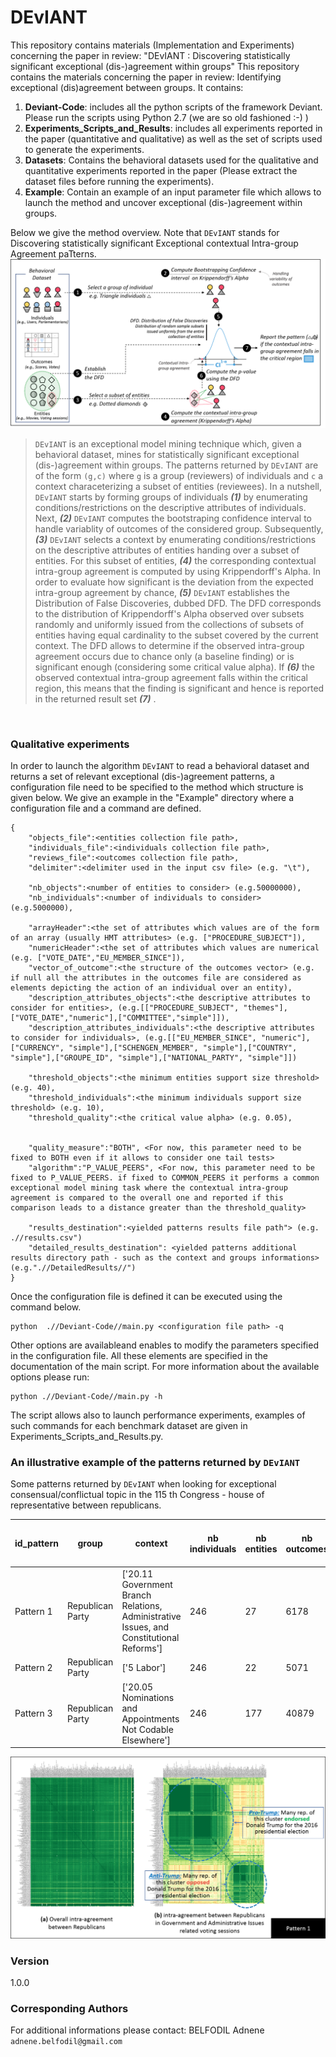 # DEvIANT
This repository contains materials (Implementation and Experiments) concerning the paper in review: "DEvIANT : Discovering statistically significant exceptional (dis-)agreement within groups"
This repository contains the materials concerning the paper in review: Identifying exceptional (dis)agreement between groups. It contains:
1. **Deviant-Code**: includes all the python scripts of the framework Deviant. Please run the scripts using Python 2.7 (we are so old fashioned :-) ) 
2. **Experiments_Scripts_and_Results**: includes all experiments reported in the paper (quantitative and qualitative) as well as the set of scripts used to generate the experiments.
3. **Datasets**: Contains the behavioral datasets used for the qualitative and quantitative experiments reported in the paper (Please extract the dataset files before running the experiments). 
4. **Example**: Contain an example of an input parameter file which allows to launch the method and uncover exceptional (dis-)agreement within groups.  

Below we give the method overview. Note that ```DEvIANT``` stands for Discovering statistically significant Exceptional contextual Intra-group Agreement paTterns.
  &nbsp;
![](Figures/overview.png)
> ```DEvIANT``` is an exceptional model mining technique which, given a behavioral dataset, mines for statistically significant exceptional (dis-)agreement within groups. The patterns returned by ```DEvIANT``` are of the form ```(g,c)``` where ```g``` is a group (reviewers) of individuals and ```c``` a context characeterizing a subset of entities (reviewees). In a nutshell, ```DEvIANT``` starts by forming groups of individuals ___(1)___ by enumerating conditions/restrictions on the descriptive attributes of individuals. Next, ___(2)___  ```DEvIANT``` computes the bootstraping confidence interval to handle variablity of outcomes of the considered group. Subsequently, ___(3)___ ```DEvIANT``` selects a context by enumerating conditions/restrictions on the descriptive attributes of entities handing over a subset of entities. For this subset of entities, ___(4)___ the corresponding contextual intra-group agreement is computed by using Krippendorff's Alpha. In order to evaluate how significant is the deviation from the expected intra-group agreement by chance, ___(5)___  ```DEvIANT``` establishes the Distribution of False Discoveries, dubbed DFD. The DFD corresponds to the distribution of Krippendorff's Alpha observed over subsets randomly and uniformly issued from the collections of subsets of entities having equal cardinality to the subset covered by the current context. The DFD allows to determine if the observed intra-group agreement occurs due to chance only (a baseline finding) or is significant enough (considering some critical value alpha). If ___(6)___  the observed contextual intra-group agreement falls within the critical region, this means that the finding is significant and hence is reported in the returned result set ___(7)___ .
 
  &nbsp;
  
### Qualitative experiments 
In order to launch the algorithm ```DEvIANT``` to read a behavioral dataset and returns a set of relevant exceptional (dis-)agreement patterns, a configuration file need to be specified to the method which structure is given below. We give an example in the "Example" directory where a configuration file and a command are defined.  

```
{
	"objects_file":<entities collection file path>,
	"individuals_file":<individuals collection file path>,
	"reviews_file":<outcomes collection file path>,
	"delimiter":<delimiter used in the input csv file> (e.g. "\t"),

	"nb_objects":<number of entities to consider> (e.g.50000000),
	"nb_individuals":<number of individuals to consider> (e.g.5000000),

	"arrayHeader":<the set of attributes which values are of the form of an array (usually HMT attributes> (e.g. ["PROCEDURE_SUBJECT"]),
	"numericHeader":<the set of attributes which values are numerical (e.g. ["VOTE_DATE","EU_MEMBER_SINCE"]),
	"vector_of_outcome":<the structure of the outcomes vector> (e.g. if null all the attributes in the outcomes file are considered as elements depicting the action of an individual over an entity),
	"description_attributes_objects":<the descriptive attributes to consider for entities>, (e.g.[["PROCEDURE_SUBJECT", "themes"],["VOTE_DATE","numeric"],["COMMITTEE","simple"]]),
	"description_attributes_individuals":<the descriptive attributes to consider for individuals>, (e.g.[["EU_MEMBER_SINCE", "numeric"],["CURRENCY", "simple"],["SCHENGEN_MEMBER", "simple"],["COUNTRY", "simple"],["GROUPE_ID", "simple"],["NATIONAL_PARTY", "simple"]])

	"threshold_objects":<the minimum entities support size threshold> (e.g. 40),
	"threshold_individuals":<the minimum individuals support size threshold> (e.g. 10),
	"threshold_quality":<the critical value alpha> (e.g. 0.05),
	

	"quality_measure":"BOTH", <For now, this parameter need to be fixed to BOTH even if it allows to consider one tail tests>
	"algorithm":"P_VALUE_PEERS", <For now, this parameter need to be fixed to P_VALUE_PEERS. if fixed to COMMON_PEERS it performs a common exceptional model mining task where the contextual intra-group agreement is compared to the overall one and reported if this comparison leads to a distance greater than the threshold_quality>

	"results_destination":<yielded patterns results file path"> (e.g. .//results.csv")
	"detailed_results_destination": <yielded patterns additional results directory path - such as the context and groups informations> (e.g.".//DetailedResults//")
}
```

Once the configuration file is defined it can be executed using the command below.

```
python  .//Deviant-Code//main.py <configuration file path> -q
```

Other options are availableand enables to modify the parameters specified in the configuration file. All these elements are specified in the documentation of the main script. For more information about the available options please run:

```
python .//Deviant-Code//main.py -h
```

The script allows also to launch performance experiments, examples of such commands for each benchmark dataset are given in Experiments_Scripts_and_Results.py. 

### An illustrative example of the patterns returned by ```DEvIANT```

Some patterns returned by ```DEvIANT``` when looking for exceptional consensual/conflictual topic in the 115 th Congress - house of representative  between republicans.

| id_pattern | group             | context                                                                                     | nb individuals | nb entities | nb outcomes | Overall intra-group agreement | Contextual intra-group agreement | Deviation | confidence interval | p value | state intra-agreement |
|------------|-------------------|---------------------------------------------------------------------------------------------|----------------|-------------|-------------|-------------------------------|----------------------------------|-----------|---------------------|---------|-----------------------|
| Pattern 1  | Republican Party  | ['20.11 Government Branch Relations, Administrative Issues, and   Constitutional Reforms']  | 246            | 27          | 6178        | 0.83                          | 0.32                             | -0.51     | [0.67, 0.99]        | <0.0001 | Conflictual           |
| Pattern 2  | Republican Party  | ['5 Labor']                                                                                 | 246            | 22          | 5071        | 0.83                          | 0.64                             | -0.20     | [0.659, 1.]         | <0.01   | Conflictual           |
| Pattern 3  | Republican Party  | ['20.05 Nominations and Appointments Not Codable Elsewhere']                                | 246            | 177         | 40879       | 0.83                          | 0.92                             | +0.09     | [0.76, 0.89]        | <0.0001 | Consensual            |


![](Figures/pattern0.png)



### Version
1.0.0

  
### Corresponding Authors
For additional informations please contact: BELFODIL Adnene `adnene.belfodil@gmail.com`